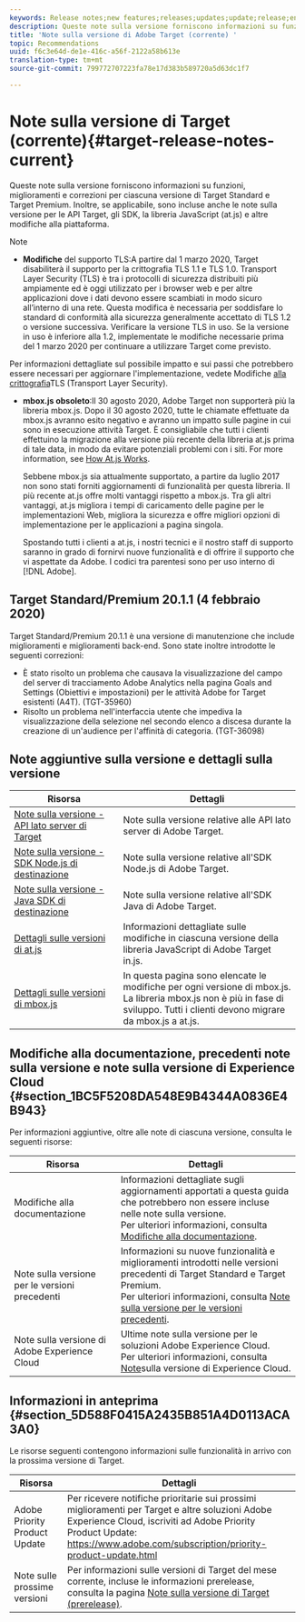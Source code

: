```yaml
---
keywords: Release notes;new features;releases;updates;update;release;enhancement;enhancements;fixes;bug fixes
description: Queste note sulla versione forniscono informazioni su funzioni, miglioramenti, correzioni e problemi noti per ciascuna versione di Adobe Target Standard e Target Premium.
title: 'Note sulla versione di Adobe Target (corrente) '
topic: Recommendations
uuid: f6c3e64d-de1e-416c-a56f-2122a58b613e
translation-type: tm+mt
source-git-commit: 799772707223fa78e17d383b589720a5d63dc1f7

---
```



# Note sulla versione di Target (corrente){#target-release-notes-current}

Queste note sulla versione forniscono informazioni su funzioni, miglioramenti e correzioni per ciascuna versione di Target Standard e Target Premium. Inoltre, se applicabile, sono incluse anche le note sulla versione per le API Target, gli SDK, la libreria JavaScript (at.js) e altre modifiche alla piattaforma.

>[!NOTE]
>
>* **Modifiche** del supporto TLS:A partire dal 1 marzo 2020, Target disabiliterà il supporto per la crittografia TLS 1.1 e TLS 1.0. Transport Layer Security (TLS) è tra i protocolli di sicurezza distribuiti più ampiamente ed è oggi utilizzato per i browser web e per altre applicazioni dove i dati devono essere scambiati in modo sicuro all’interno di una rete. Questa modifica è necessaria per soddisfare lo standard di conformità alla sicurezza generalmente accettato di TLS 1.2 o versione successiva. Verificare la versione TLS in uso. Se la versione in uso è inferiore alla 1.2, implementate le modifiche necessarie prima del 1 marzo 2020 per continuare a utilizzare Target come previsto.
   >
   >   
   Per informazioni dettagliate sul possibile impatto e sui passi che potrebbero essere necessari per aggiornare l&#39;implementazione, vedete Modifiche [alla crittografia](/help/c-implementing-target/c-considerations-before-you-implement-target/tls-transport-layer-security-encryption.md)TLS (Transport Layer Security).
   >
   >
* **mbox.js obsoleto**:Il 30 agosto 2020, Adobe Target non supporterà più la libreria mbox.js. Dopo il 30 agosto 2020, tutte le chiamate effettuate da mbox.js avranno esito negativo e avranno un impatto sulle pagine in cui sono in esecuzione attività Target. È consigliabile che tutti i clienti effettuino la migrazione alla versione più recente della libreria at.js prima di tale data, in modo da evitare potenziali problemi con i siti. For more information, see [How At.js Works](/help/c-implementing-target/c-implementing-target-for-client-side-web/c-how-atjs-works/how-atjs-works.md).
   >
   >   
   Sebbene mbox.js sia attualmente supportato, a partire da luglio 2017 non sono stati forniti aggiornamenti di funzionalità per questa libreria. Il più recente at.js offre molti vantaggi rispetto a mbox.js. Tra gli altri vantaggi, at.js migliora i tempi di caricamento delle pagine per le implementazioni Web, migliora la sicurezza e offre migliori opzioni di implementazione per le applicazioni a pagina singola.
   >
   >   
   Spostando tutti i clienti a at.js, i nostri tecnici e il nostro staff di supporto saranno in grado di fornirvi nuove funzionalità e di offrire il supporto che vi aspettate da Adobe.
I codici tra parentesi sono per uso interno di [!DNL Adobe].


## Target Standard/Premium 20.1.1 (4 febbraio 2020)

Target Standard/Premium 20.1.1 è una versione di manutenzione che include miglioramenti e miglioramenti back-end. Sono state inoltre introdotte le seguenti correzioni:

* È stato risolto un problema che causava la visualizzazione del campo del server di tracciamento Adobe Analytics nella pagina Goals and Settings (Obiettivi e impostazioni) per le attività Adobe for Target esistenti (A4T). (TGT-35960)
* Risolto un problema nell&#39;interfaccia utente che impediva la visualizzazione della selezione nel secondo elenco a discesa durante la creazione di un&#39;audience per l&#39;affinità di categoria. (TGT-36098)

## Note aggiuntive sulla versione e dettagli sulla versione

| Risorsa | Dettagli |
|--- |--- |
| [Note sulla versione - API lato server di Target](/help/c-implementing-target/c-api-and-sdk-overview/releases-server-side.md) | Note sulla versione relative alle API lato server di Adobe Target. |
| [Note sulla versione - SDK Node.js di destinazione](/help/c-implementing-target/c-api-and-sdk-overview/releases-nodejs.md) | Note sulla versione relative all&#39;SDK Node.js di Adobe Target. |
| [Note sulla versione - Java SDK di destinazione](/help/c-implementing-target/c-api-and-sdk-overview/releases-target-java-sdk.md) | Note sulla versione relative all&#39;SDK Java di Adobe Target. |
| [Dettagli sulle versioni di at.js](/help/c-implementing-target/c-implementing-target-for-client-side-web/target-atjs-versions.md) | Informazioni dettagliate sulle modifiche in ciascuna versione della libreria JavaScript di Adobe Target in.js. |
| [Dettagli sulle versioni di mbox.js](/help/c-implementing-target/c-implementing-target-for-client-side-web/t-mbox-download/mboxjs-change-log.md) | In questa pagina sono elencate le modifiche per ogni versione di mbox.js.<br>La libreria mbox.js non è più in fase di sviluppo. Tutti i clienti devono migrare da mbox.js a at.js. |

## Modifiche alla documentazione, precedenti note sulla versione e note sulla versione di Experience Cloud {#section_1BC5F5208DA548E9B4344A0836E4B943}

Per informazioni aggiuntive, oltre alle note di ciascuna versione, consulta le seguenti risorse:

| Risorsa | Dettagli |
|--- |--- |
| Modifiche alla documentazione | Informazioni dettagliate sugli aggiornamenti apportati a questa guida che potrebbero non essere incluse nelle note sulla versione.<br>Per ulteriori informazioni, consulta [Modifiche alla documentazione](../r-release-notes/doc-change.md#reference_366123CF00994BACBBF9BBDF2C4D840C). |
| Note sulla versione per le versioni precedenti | Informazioni su nuove funzionalità e miglioramenti introdotti nelle versioni precedenti di Target Standard e Target Premium.<br>Per ulteriori informazioni, consulta [Note sulla versione per le versioni precedenti](../r-release-notes/release-notes-for-previous-releases.md). |
| Note sulla versione di Adobe Experience Cloud | Ultime note sulla versione per le soluzioni Adobe Experience Cloud.<br>Per ulteriori informazioni, consulta [Note](https://docs.adobe.com/content/help/en/release-notes/experience-cloud/current.html)sulla versione di Experience Cloud. |

## Informazioni in anteprima {#section_5D588F0415A2435B851A4D0113ACA3A0}

Le risorse seguenti contengono informazioni sulle funzionalità in arrivo con la prossima versione di Target.

| Risorsa | Dettagli |
|--- |--- |
| Adobe Priority Product Update | Per ricevere notifiche prioritarie sui prossimi miglioramenti per Target e altre soluzioni Adobe Experience Cloud, iscriviti ad Adobe Priority Product Update:<br>[](https://www.adobe.com/subscription/priority-product-update.html)https://www.adobe.com/subscription/priority-product-update.html |
| Note sulle prossime versioni | Per informazioni sulle versioni di Target del mese corrente, incluse le informazioni prerelease, consulta la pagina [Note sulla versione di Target (prerelease)](/help/r-release-notes/target-release-notes.md). |
